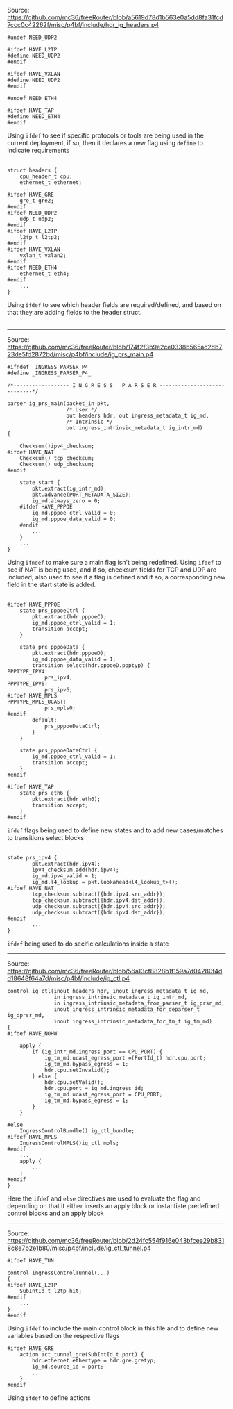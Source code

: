 Source: https://github.com/mc36/freeRouter/blob/a5619d78d1b563e0a5dd8fa31fcd7ccc0c42262f/misc/p4bf/include/hdr_ig_headers.p4
```
#undef NEED_UDP2

#ifdef HAVE_L2TP
#define NEED_UDP2
#endif

#ifdef HAVE_VXLAN
#define NEED_UDP2
#endif

#undef NEED_ETH4

#ifdef HAVE_TAP
#define NEED_ETH4
#endif
```
Using `ifdef` to see if specific protocols or tools are being used in the current deployment, if so, then it declares a new flag using `define` to indicate requirements
<br>
<br>

```
struct headers {
    cpu_header_t cpu;
    ethernet_t ethernet;
    ...
#ifdef HAVE_GRE
    gre_t gre2;
#endif
#ifdef NEED_UDP2
    udp_t udp2;
#endif
#ifdef HAVE_L2TP
    l2tp_t l2tp2;
#endif
#ifdef HAVE_VXLAN
    vxlan_t vxlan2;
#endif
#ifdef NEED_ETH4
    ethernet_t eth4;
#endif
    ...
}
```
Using `ifdef` to see which header fields are required/defined, and based on that they are adding fields to the header struct.
<br>
<br>

***

Source: https://github.com/mc36/freeRouter/blob/174f2f3b9e2ce0338b565ac2db723de5fd2872bd/misc/p4bf/include/ig_prs_main.p4
```
#ifndef _INGRESS_PARSER_P4_
#define _INGRESS_PARSER_P4_

/*------------------ I N G R E S S   P A R S E R -----------------------------*/

parser ig_prs_main(packet_in pkt,
                   /* User */
                   out headers hdr, out ingress_metadata_t ig_md,
                   /* Intrinsic */
                   out ingress_intrinsic_metadata_t ig_intr_md)
{

    Checksum()ipv4_checksum;
#ifdef HAVE_NAT
    Checksum() tcp_checksum;
    Checksum() udp_checksum;
#endif

    state start {
        pkt.extract(ig_intr_md);
        pkt.advance(PORT_METADATA_SIZE);
        ig_md.always_zero = 0;
    #ifdef HAVE_PPPOE
        ig_md.pppoe_ctrl_valid = 0;
        ig_md.pppoe_data_valid = 0;
    #endif
        ...
    }
    ...
}
```
Using `ifndef` to make sure a main flag isn't being redefined.
Using `ifdef` to see if NAT is being used, and if so, checksum fields for TCP and UDP are included; also used to see if a flag is defined and if so, a corresponding new field in the start state is added.
<br>
<br>

```
#ifdef HAVE_PPPOE
    state prs_pppoeCtrl {
        pkt.extract(hdr.pppoeC);
        ig_md.pppoe_ctrl_valid = 1;
        transition accept;
    }

    state prs_pppoeData {
        pkt.extract(hdr.pppoeD);
        ig_md.pppoe_data_valid = 1;
        transition select(hdr.pppoeD.ppptyp) {
PPPTYPE_IPV4:
            prs_ipv4;
PPPTYPE_IPV6:
            prs_ipv6;
#ifdef HAVE_MPLS
PPPTYPE_MPLS_UCAST:
            prs_mpls0;
#endif
        default:
            prs_pppoeDataCtrl;
        }
    }

    state prs_pppoeDataCtrl {
        ig_md.pppoe_ctrl_valid = 1;
        transition accept;
    }
#endif

#ifdef HAVE_TAP
    state prs_eth6 {
        pkt.extract(hdr.eth6);
        transition accept;
    }
#endif
```
`ifdef` flags being used to define new states and to add new cases/matches to transitions select blocks
<br>
<br>

```
state prs_ipv4 {
        pkt.extract(hdr.ipv4);
        ipv4_checksum.add(hdr.ipv4);
        ig_md.ipv4_valid = 1;
        ig_md.l4_lookup = pkt.lookahead<l4_lookup_t>();
#ifdef HAVE_NAT
        tcp_checksum.subtract({hdr.ipv4.src_addr});
        tcp_checksum.subtract({hdr.ipv4.dst_addr});
        udp_checksum.subtract({hdr.ipv4.src_addr});
        udp_checksum.subtract({hdr.ipv4.dst_addr});
#endif
        ...
}
```
`ifdef` being used to do secific calculations inside a state

***

Source: https://github.com/mc36/freeRouter/blob/56a13cf8828b1f159a7d04280f4dd18648f64a7d/misc/p4bf/include/ig_ctl.p4
```
control ig_ctl(inout headers hdr, inout ingress_metadata_t ig_md,
               in ingress_intrinsic_metadata_t ig_intr_md,
               in ingress_intrinsic_metadata_from_parser_t ig_prsr_md,
               inout ingress_intrinsic_metadata_for_deparser_t ig_dprsr_md,
               inout ingress_intrinsic_metadata_for_tm_t ig_tm_md)
{
#ifdef HAVE_NOHW

    apply {
        if (ig_intr_md.ingress_port == CPU_PORT) {
            ig_tm_md.ucast_egress_port =(PortId_t) hdr.cpu.port;
            ig_tm_md.bypass_egress = 1;
            hdr.cpu.setInvalid();
        } else {
            hdr.cpu.setValid();
            hdr.cpu.port = ig_md.ingress_id;
            ig_tm_md.ucast_egress_port = CPU_PORT;
            ig_tm_md.bypass_egress = 1;
        }
    }

#else
    IngressControlBundle() ig_ctl_bundle;
#ifdef HAVE_MPLS
    IngressControlMPLS()ig_ctl_mpls;
#endif
    ...
    apply {
        ...
    }
#endif
}
```
Here the `ifdef` and `else` directives are used to evaluate the flag and depending on that it either inserts an apply block or instantiate predefined control blocks and an apply block

***

Source: https://github.com/mc36/freeRouter/blob/2d24fc554f916e043bfcee29b8318c8e7b2e1b80/misc/p4bf/include/ig_ctl_tunnel.p4
```
#ifdef HAVE_TUN

control IngressControlTunnel(...)
{
#ifdef HAVE_L2TP
    SubIntId_t l2tp_hit;
#endif
    ...
}
#endif
```
Using `ifdef` to include the main control block in this file and to define new variables based on the respective flags
<br>

```
#ifdef HAVE_GRE
    action act_tunnel_gre(SubIntId_t port) {
        hdr.ethernet.ethertype = hdr.gre.gretyp;
        ig_md.source_id = port;
        ...
    }
#endif
```
Using `ifdef` to define actions
<br>
<br>